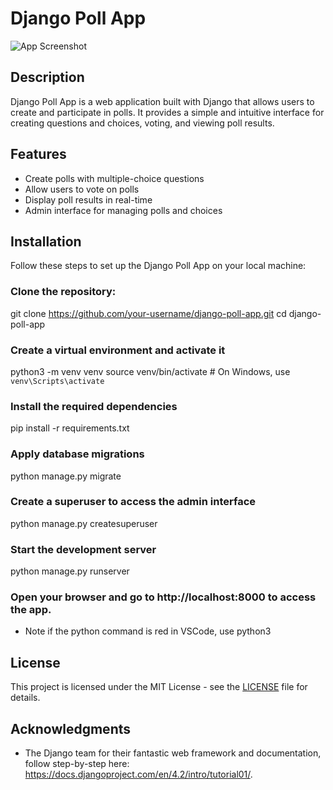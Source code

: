 # Django Poll App

![App Screenshot](app_screenshot.png)

## Description

Django Poll App is a web application built with Django that allows users to create and participate in polls. It provides a simple and intuitive interface for creating questions and choices, voting, and viewing poll results.

## Features

- Create polls with multiple-choice questions
- Allow users to vote on polls
- Display poll results in real-time
- Admin interface for managing polls and choices

## Installation

Follow these steps to set up the Django Poll App on your local machine:

### Clone the repository:

git clone https://github.com/your-username/django-poll-app.git
cd django-poll-app

### Create a virtual environment and activate it

python3 -m venv venv
source venv/bin/activate  # On Windows, use `venv\Scripts\activate`

### Install the required dependencies

pip install -r requirements.txt

### Apply database migrations

python manage.py migrate

### Create a superuser to access the admin interface

python manage.py createsuperuser

### Start the development server

python manage.py runserver

### Open your browser and go to http://localhost:8000 to access the app.

- Note if the python command is red in VSCode, use python3

## License

This project is licensed under the MIT License - see the [LICENSE](LICENSE) file for details.

## Acknowledgments

- The Django team for their fantastic web framework and documentation,
  follow step-by-step here: https://docs.djangoproject.com/en/4.2/intro/tutorial01/.
